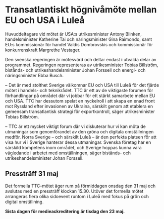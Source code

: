 # Transatlantiskt högnivåmöte mellan EU och USA i Luleå

Huvuddeltagare vid mötet är USA:s utrikesminister Antony Blinken, handelsminister Katherine Tai och näringsminister Gina Raimondo, samt EU:s kommissionär för handel Valdis Dombrovskis och kommissionär för konkurrenskraft Margrethe Vestager.

Den svenska regeringen är mötesvärd och deltar endast i utvalda delar av programmet. Regeringen representeras av utrikesminister Tobias Billström, bistånds- och utrikeshandelsminister Johan Forssell och energi- och näringsminister Ebba Busch.

– Det är med stolthet Sverige välkomnar EU och USA till Luleå för det fjärde mötet i handels- och teknikrådet. TTC är ett av de viktigaste forumen för förhandlingar på området där vi jobbar för ett stärkt samarbete mellan EU och USA. TTC har dessutom spelat en nyckelroll i att skapa en enad front mot Ryssland efter invasionen av Ukraina, särskilt genom att etablera en gemensam transatlantisk strategi för exportkontroll, säger utrikesminister Tobias Billström.

– TTC är ett mycket viktigt forum där vi diskuterar hur vi kan möta de utmaningar som genomförandet av den gröna och digitala omställningen medför. Norra Sverige – och särskilt Luleå – är den perfekta platsen för att visa hur vi i Sverige hanterar dessa utmaningar. Svenska företag har en särskild kompetens inom området, och Sverige hoppas kunna vara vägledande i arbetet med omställningen, säger bistånds- och utrikeshandelsminister Johan Forssell.

## Pressträff 31 maj

Det formella TTC-mötet äger rum på förmiddagen onsdag den 31 maj och avslutas med en pressträff klockan 15.30. Utöver det formella mötet arrangeras flera olika sidoevent runtom i Luleå med fokus på grön och digital omställning.

**Sista dagen för medieackreditering är tisdag den 23 maj.**
